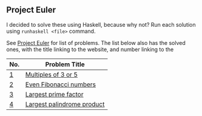 ## Project Euler

I decided to solve these using Haskell, because why not? Run each solution using `runhaskell <file>` command.

See [Project Euler](https://projecteuler.net/) for list of problems. The list below also has the solved ones, with the title linking to the website, and number linking to the

| No.          | Problem Title                                                    |
| ------------ | ---------------------------------------------------------------- |
| [1](./P1.hs) | [Multiples of 3 or 5](https://projecteuler.net/problem=1)        |
| [2](./P2.hs) | [Even Fibonacci numbers](https://projecteuler.net/problem=2)     |
| [3](./P3.hs) | [Largest prime factor](https://projecteuler.net/problem=3)       |
| [4](./P4.hs) | [Largest palindrome product](https://projecteuler.net/problem=4) |
